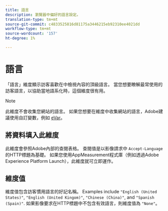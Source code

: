 ```yaml
---
title: 語言
description: 瀏覽器中偏好的語言設定。
translation-type: tm+mt
source-git-commit: c4833525816d81175a3446215eb92310ee4021dd
workflow-type: tm+mt
source-wordcount: '157'
ht-degree: 1%

---
```



# 語言

「語言」維度顯示訪客喜歡在中檢視內容的頂級語言。 當您想要瞭解最常使用的訪客語言，以協助當地語系化時，這個維度很有用。

>[!NOTE]
>
>此維度不會收集您網站的語言。 如果您想要在維度中收集網站的語言，Adobe建議使用自訂變數，例如 [eVar](evar.md)。

## 將資料填入此維度

此維度會參照Adobe內部的查閱表格。 查閱值是以影像請求中 `Accept-Language` 的HTTP標題為基礎。 如果您使用AppMeasurement程式庫（例如透過Adobe Experience Platform Launch），此維度就可立即運作。

## 維度值

維度值包含訪客慣用語言的好記名稱。 Examples include `"English (United States)"`, `"English (United Kingom)"`, `"Chinese (China)"`, and `"Spanish (Spain)"`. 如果影像要求在HTTP標題中不包含有效語言，則維度值為 `"None"`。
